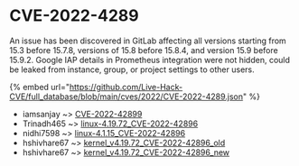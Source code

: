 # CVE-2022-4289

An issue has been discovered in GitLab affecting all versions starting from 15.3 before 15.7.8, versions of 15.8 before 15.8.4, and version 15.9 before 15.9.2. Google IAP details in Prometheus integration were not hidden, could be leaked from instance, group, or project settings to other users.

{% embed url="https://github.com/Live-Hack-CVE/full_database/blob/main/cves/2022/CVE-2022-4289.json" %}


* iamsanjay ~> [CVE-2022-42899](https://zeste.alice-snow.ru/2022/database/cve-2022-4289/cve-2022-42899-iamsanjay)
* Trinadh465 ~> [linux-4.19.72_CVE-2022-42896](https://zeste.alice-snow.ru/2022/database/cve-2022-4289/linux-4.19.72_cve-2022-42896-trinadh465)
* nidhi7598 ~> [linux-4.1.15_CVE-2022-42896](https://zeste.alice-snow.ru/2022/database/cve-2022-4289/linux-4.1.15_cve-2022-42896-nidhi7598)
* hshivhare67 ~> [kernel_v4.19.72_CVE-2022-42896_old](https://zeste.alice-snow.ru/2022/database/cve-2022-4289/kernel_v4.19.72_cve-2022-42896_old-hshivhare67)
* hshivhare67 ~> [kernel_v4.19.72_CVE-2022-42896_new](https://zeste.alice-snow.ru/2022/database/cve-2022-4289/kernel_v4.19.72_cve-2022-42896_new-hshivhare67)